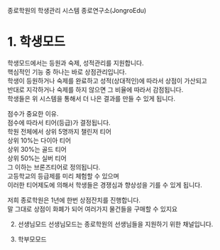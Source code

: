 종로학원의 학생관리 시스템 
종로연구소(JongroEdu)


<h1>1. 학생모드</h1>
<p>학생모드에서는 등원과 숙제, 성적관리를 지원합니다.<br/>
핵심적인 기능 중 하나는 바로 상점관리입니다.<br/>
학생이 등원하거나 숙제를 완료하고 성적(상대적인)에 따라서 상점이 가산되고<br/>
반대로 지각하거나 숙제를 하지 않으면 그 비율에 따라서 감점됩니다.<br/>
학생들은 위 시스템을 통해서 더 나은 결과를 만들 수 있게 됩니다.<br/>

점수가 중요한 이유.<br/>
점수에 따라서 티어(등급)가 결정됩니다.<br/>
학원 전체에서 상위 5명까지 챌린저 티어<br/>
상위 10%는 다이아 티어<br/>
상위 30%는 골드 티어<br/>
상위 50%는 실버 티어<br/>
그 이하는 브론즈티어로 정의됩니다.<br/>
고등학교의 등급제를 미리 체험할 수 있으며<br/>
이러한 티어제도에 의해서 학생들은 경쟁심과 향상성을 기를 수 있게 됩니다.<br/>

저희 종로학원은 1년에 한번 상점잔치를 진행합니다.<br/>
말 그대로 상점이 화폐가 되어 여러가지 물건들을 구매할 수 있지요</p>


2. 선생님모드
선생님모드는 종로학원의 선생님들을 지원하기 위한 채널입니다.

3. 학부모모드

